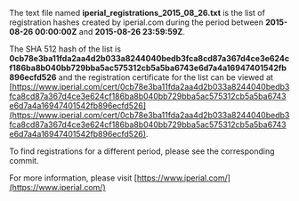 The text file named **iperial_registrations_2015_08_26.txt** is the list of registration hashes created by iperial.com during the period between **2015-08-26 00:00:00Z** and **2015-08-26 23:59:59Z**.

The SHA 512 hash of the list is **0cb78e3ba11fda2aa4d2b033a8244040bedb3fca8cd87a367d4ce3e624cf186ba8b040bb729bba5ac575312cb5a5ba6743e6d7a4a16947401542fb896ecfd526** and the registration certificate for the list can be viewed at [https://www.iperial.com/cert/0cb78e3ba11fda2aa4d2b033a8244040bedb3fca8cd87a367d4ce3e624cf186ba8b040bb729bba5ac575312cb5a5ba6743e6d7a4a16947401542fb896ecfd526](https://www.iperial.com/cert/0cb78e3ba11fda2aa4d2b033a8244040bedb3fca8cd87a367d4ce3e624cf186ba8b040bb729bba5ac575312cb5a5ba6743e6d7a4a16947401542fb896ecfd526).

To find registrations for a different period, please see the corresponding commit.

For more information, please visit [https://www.iperial.com/](https://www.iperial.com/)
